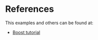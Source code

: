 # References
This examples and others can be found at:
- [Boost tutorial](https://www.boost.org/doc/libs/1_47_0/doc/html/signals2/tutorial.html)
